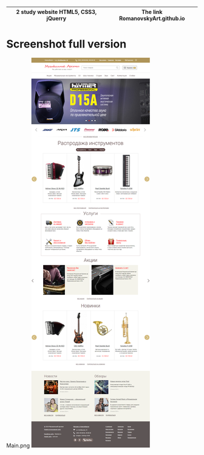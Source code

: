 2 study website  HTML5, CSS3, jQuerry | The link RomanovskyArt.github.io
------------ | -------------

# Screenshot full version

Main.png
![](images/Main.png)

